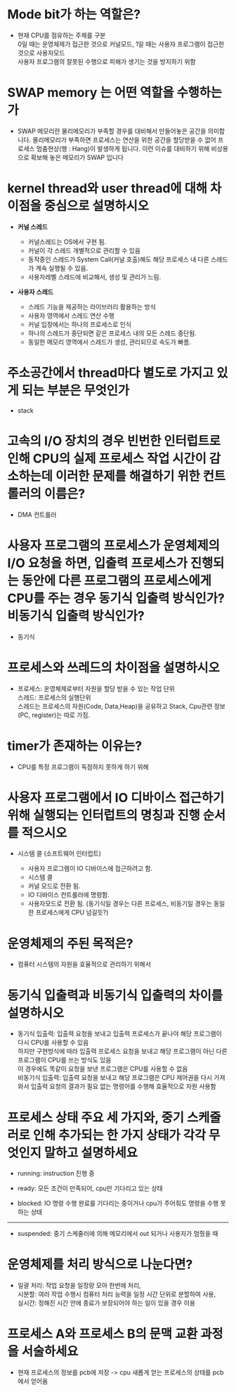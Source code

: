 # Mode bit가 하는 역할은?

- 현재 CPU를 점유하는 주체를 구분  
  0일 때는 운영체제가 접근한 것으로 커널모드, 1일 때는 사용자 프로그램이 접근한 것으로 사용자모드  
  사용자 프로그램의 잘못된 수행으로 피해가 생기는 것을 방지하기 위함

# SWAP memory 는 어떤 역할을 수행하는가

- SWAP 메모리란 물리메모리가 부족할 경우를 대비해서 만들어놓은 공간을 의미합니다. 물리메모리가 부족하면 프로세스는 연산을 위한 공간을 할당받을 수 없어 프로세스 멈춤현상(행 : Hang)이 발생하게 됩니다. 이런 이슈를 대비하기 위해 비상용으로 확보해 놓은 메모리가 SWAP 입니다

# kernel thread와 user thread에 대해 차이점을 중심으로 설명하시오

- **커널 스레드**
  
  - 커널스레드는 OS에서 구현 됨.
  - 커널이 각 스레드 개별적으로 관리할 수 있음
  - 동작중인 스레드가 System Call(커널 호출)해도 해당 프로세스 내 다른 스레드가 계속 실행될 수 있음.
  - 사용자레벨 스레드에 비교해서, 생성 및 관리가 느림.
- **사용자 스레드**
  - 스레드 기능을 제공하는 라이브러리 활용하는 방식
  - 사용자 영역에서 스레드 연산 수행
  - 커널 입장에서는 하나의 프로세스로 인식
  - 하나의 스레드가 중단되면 같은 프로세스 내의 모든 스레드 중단됨.
  - 동일한 메모리 영역에서 스레드가 생성, 관리되므로 속도가 빠름.

# 주소공간에서 thread마다 별도로 가지고 있게 되는 부분은 무엇인가

- stack

# 고속의 I/O 장치의 경우 빈번한 인터럽트로 인해 CPU의 실제 프로세스 작업 시간이 감소하는데 이러한 문제를 해결하기 위한 컨트롤러의 이름은?

- DMA 컨트롤러

# 사용자 프로그램의 프로세스가 운영체제의 I/O 요청을 하면, 입출력 프로세스가 진행되는 동안에 다른 프로그램의 프로세스에게 CPU를 주는 경우 동기식 입출력 방식인가? 비동기식 입출력 방식인가?

- 동기식

# 프로세스와 쓰레드의 차이점을 설명하시오

- 프로세스: 운영체제로부터 자원을 할당 받을 수 있는 작업 단위  
  스레드: 프로세스의 실행단위  
  스레드는 프로세스의 자원(Code, Data,Heap)을 공유하고 Stack, Cpu관련 정보(PC, register)는 따로 가짐.

# timer가 존재하는 이유는?

- CPU를 특정 프로그램이 독점하지 못하게 하기 위해

# 사용자 프로그램에서 IO 디바이스 접근하기 위해 실행되는 인터럽트의 명칭과 진행 순서를 적으시오

- 시스템 콜 (소프트웨어 인터럽트)
  
  - 사용자 프로그램이 IO 디바이스에 접근하려고 함.
  - 시스템 콜
  - 커널 모드로 전환 됨.
  - IO 디바이스 컨트롤러에 명령함.
  - 사용자모드로 전환 됨. (동기식일 경우는 다른 프로세스, 비동기일 경우는 동일한 프로세스에게 CPU 넘길듯?)

# 운영체제의 주된 목적은?

- 컴퓨터 시스템의 자원을 효율적으로 관리하기 위해서

# 동기식 입출력과 비동기식 입출력의 차이를 설명하시오

- 동기식 입출력: 입출력 요청을 보내고 입출력 프로세스가 끝나야 해당 프로그램이 다시 CPU를 사용할 수 있음  
  하지만 구현방식에 따라 입출력 프로세스 요청을 보내고 해당 프로그램이 아닌 다른 프로그램이 CPU를 쓰는 방식도 있음  
  이 경우에도 똑같이 요청을 보낸 프로그램은 CPU를 사용할 수 없음  
  비동기식 입출력: 입출력 요청을 보내고 해당 프로그램은 CPU 제어권을 다시 가져와서 입출력 요청의 결과가 필요 없는 명령어를 수행해 효율적으로 자원 사용함

# 프로세스 상태 주요 세 가지와, 중기 스케줄러로 인해 추가되는 한 가지 상태가 각각 무엇인지 말하고 설명하세요

- running: instruction 진행 중

- ready: 모든 조건이 만족되어, cpu만 기다리고 있는 상태

- blocked: IO 명령 수행 완료를 기다리는 중이거나 cpu가 주어줘도 명령을 수행 못하는 상태

---

- suspended: 중기 스케줄러에 의해 메모리에서 out 되거나 사용자가 멈췄을 때

# 운영체제를 처리 방식으로 나눈다면?

- 일괄 처리: 작업 요청을 일정량 모아 한번에 처리,  
  시분할: 여러 작업 수행시 컴퓨터 처리 능력을 일정 시간 단위로 분할하여 사용,  
  실시간: 정해진 시간 안에 종료가 보장되어야 하는 일이 있을 경우 이용

# 프로세스 A와 프로세스 B의 문맥 교환 과정을 서술하세요

- 현재 프로세스의 정보를 pcb에 저장 -> cpu 새롭게 얻는 프로세스의 상태를 pcb에서 얻어옴
